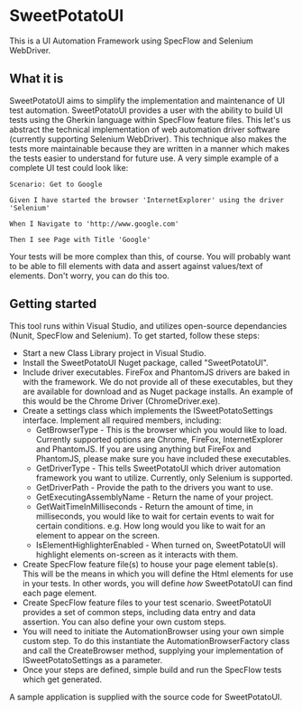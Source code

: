 # SweetPotatoUI
This is a UI Automation Framework using SpecFlow and Selenium WebDriver.

## What it is
SweetPotatoUI aims to simplify the implementation and maintenance of UI test automation.  SweetPotatoUI provides a user with the ability to build UI tests using the Gherkin language within SpecFlow feature files.  This let's us abstract the technical implementation of web automation driver software (currently supporting Selenium WebDriver).  This technique also makes the tests more maintainable because they are written in a manner which makes the tests easier to understand for future use.  A very simple example of a complete UI test could look like:

	Scenario: Get to Google

	Given I have started the browser 'InternetExplorer' using the driver 'Selenium'
	
	When I Navigate to 'http://www.google.com'
	
	Then I see Page with Title 'Google'
	
Your tests will be more complex than this, of course.  You will probably want to be able to fill elements with data and assert against values/text of elements.  Don't worry, you can do this too.

## Getting started
This tool runs within Visual Studio, and utilizes open-source dependancies (Nunit, SpecFlow and Selenium).  To get started, follow these steps:

- Start a new Class Library project in Visual Studio.
- Install the SweetPotatoUI Nuget package, called "SweetPotatoUI".
- Include driver executables.  FireFox and PhantomJS drivers are baked in with the framework.  We do not provide all of these executables, but they are available for download and as Nuget package installs.  An example of this would be the Chrome Driver (ChromeDriver.exe).
- Create a settings class which implements the ISweetPotatoSettings interface.  Implement all required members, including:
	- GetBrowserType - This is the browser which you would like to load.  Currently supported options are Chrome, FireFox, InternetExplorer and PhantomJS.  If you are using anything but FireFox and PhantomJS, please make sure you have included these executables.
	- GetDriverType - This tells SweetPotatoUI which driver automation framework you want to utilize.  Currently, only Selenium is supported.
	- GetDriverPath - Provide the path to the drivers you want to use.
	- GetExecutingAssemblyName - Return the name of your project.
	- GetWaitTimeInMilliseconds - Return the amount of time, in milliseconds, you would like to wait for certain events to wait for certain conditions.  e.g. How long would you like to wait for an element to appear on the screen.
	- IsElementHighlighterEnabled - When turned on, SweetPotatoUI will highlight elements on-screen as it interacts with them.
- Create SpecFlow feature file(s) to house your page element table(s).  This will be the means in which you will define the Html elements for use in your tests.  In other words, you will define *how* SweetPotatoUI can find each page element.
- Create SpecFlow feature files to your test scenario.  SweetPotatoUI provides a set of common steps, including data entry and data assertion.  You can also define your own custom steps.
- You will need to initiate the AutomationBrowser using your own simple custom step.  To do this instantiate the AutomationBrowserFactory class and call the CreateBrowser method, supplying your implementation of ISweetPotatoSettings as a parameter.
- Once your steps are defined, simple build and run the SpecFlow tests which get generated.

A sample application is supplied with the source code for SweetPotatoUI.